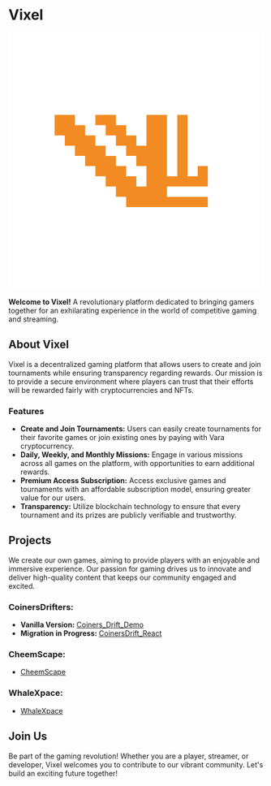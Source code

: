 # Vixel

![Logo de la empresa](Vixel_VaraNetwork/frontend/VIXEL_LandingPage/src/icons/VixelSinFondo.png) <!-- Reemplaza con la ruta del logo -->

**Welcome to Vixel!** A revolutionary platform dedicated to bringing gamers together for an exhilarating experience in the world of competitive gaming and streaming.

## About Vixel
Vixel is a decentralized gaming platform that allows users to create and join tournaments while ensuring transparency regarding rewards. Our mission is to provide a secure environment where players can trust that their efforts will be rewarded fairly with cryptocurrencies and NFTs.

### Features
- **Create and Join Tournaments:** Users can easily create tournaments for their favorite games or join existing ones by paying with Vara cryptocurrency.
- **Daily, Weekly, and Monthly Missions:** Engage in various missions across all games on the platform, with opportunities to earn additional rewards.
- **Premium Access Subscription:** Access exclusive games and tournaments with an affordable subscription model, ensuring greater value for our users.
- **Transparency:** Utilize blockchain technology to ensure that every tournament and its prizes are publicly verifiable and trustworthy.

## Projects
We create our own games, aiming to provide players with an enjoyable and immersive experience. Our passion for gaming drives us to innovate and deliver high-quality content that keeps our community engaged and excited.
### CoinersDrifters:
- **Vanilla Version:** [Coiners_Drift_Demo](https://github.com/RichieCast07/Coiners_Drift_Demo)
- **Migration in Progress:** [CoinersDrift_React](https://github.com/AnabelenScript/CoinersDrift_React)

### CheemScape:
- [CheemScape](https://github.com/AnabelenScript/CheemScape)

### WhaleXpace:
- [WhaleXpace](https://github.com/AnabelenScript/WhaleXpace)

## Join Us
Be part of the gaming revolution! Whether you are a player, streamer, or developer, Vixel welcomes you to contribute to our vibrant community. Let's build an exciting future together!
